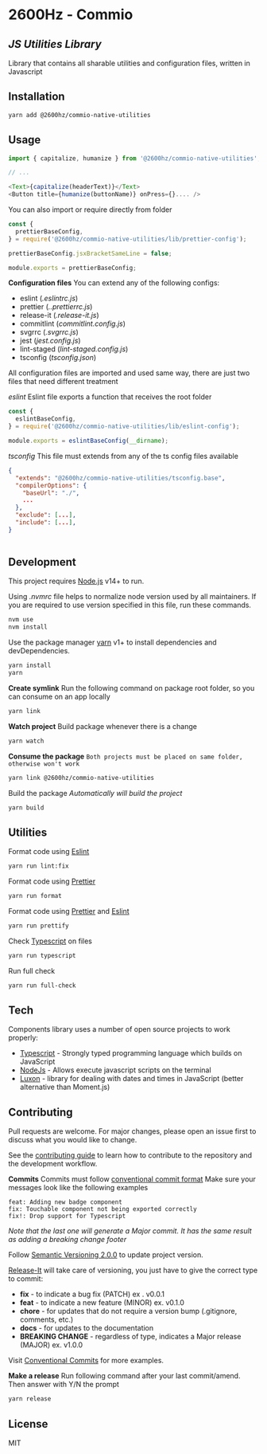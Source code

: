# 2600Hz - Commio
## _JS Utilities Library_

Library that contains all sharable utilities and configuration files, written in Javascript

## Installation

```sh
yarn add @2600hz/commio-native-utilities
```

## Usage

```js
import { capitalize, humanize } from '@2600hz/commio-native-utilities';

// ...

<Text>{capitalize(headerText)}</Text>
<Button title={humanize(buttonName)} onPress={}.... />
```

You can also import or require directly from folder

```js
const {
  prettierBaseConfig,
} = require('@2600hz/commio-native-utilities/lib/prettier-config');

prettierBaseConfig.jsxBracketSameLine = false;

module.exports = prettierBaseConfig;
```

**Configuration files**
You can extend any of the following configs:
- eslint (_.eslintrc.js_)
- prettier (_..prettierrc.js_)
- release-it (_.release-it.js_)
- commitlint (_commitlint.config.js_)
- svgrrc (_.svgrrc.js_)
- jest (_jest.config.js_)
- lint-staged (_lint-staged.config.js_)
- tsconfig (_tsconfig.json_)

All configuration files are imported and used same way, there are just two files that need different treatment

*eslint*
Eslint file exports a function that receives the root folder

```js
const {
  eslintBaseConfig,
} = require('@2600hz/commio-native-utilities/lib/eslint-config');

module.exports = eslintBaseConfig(__dirname);
```

*tsconfig*
This file must extends from any of the ts config files available
```json
{
  "extends": "@2600hz/commio-native-utilities/tsconfig.base",
  "compilerOptions": {
    "baseUrl": "./",
    ...
  },
  "exclude": [...],
  "include": [...],
}
  
```

## Development

This project requires [Node.js](https://nodejs.org/) v14+ to run.

Using *.nvmrc* file helps to normalize node version used by all maintainers.
If you are required to use version specified in this file, run these commands.

```bash
nvm use
nvm install
```

Use the package manager [yarn](https://yarnpkg.com/getting-started/install) v1+ to install dependencies and devDependencies.

```bash
yarn install
yarn
```

**Create symlink**
Run the following command on package root folder, so you can consume on an app locally

```bash
yarn link
```

**Watch project**
Build package whenever there is a change
```bash
yarn watch
```

**Consume the package**
`Both projects must be placed on same folder, otherwise won't work`
```bash
yarn link @2600hz/commio-native-utilities
```

Build the package
_Automatically will build the project_
```bash
yarn build
```

## Utilities

Format code using [Eslint](https://eslint.org/)

```bash
yarn run lint:fix
```

Format code using [Prettier](https://prettier.io/)
```bash
yarn run format
```

Format code using [Prettier](https://prettier.io/) and [Eslint](https://eslint.org/)
```bash
yarn run prettify
```

Check [Typescript](https://www.typescriptlang.org/docs/handbook/react.html) on files
```bash
yarn run typescript
```

Run full check
```bash
yarn run full-check
```

## Tech
Components library uses a number of open source projects to work properly:

- [Typescript](https://www.typescriptlang.org/docs/handbook/react.html) - Strongly typed programming language which builds on JavaScript
- [NodeJs](https://nodejs.org/es/) - Allows execute javascript scripts on the terminal
- [Luxon](https://moment.github.io/luxon/) - library for dealing with dates and times in JavaScript (better alternative than Moment.js)

## Contributing
Pull requests are welcome. For major changes, please open an issue first to discuss what you would like to change.

See the [contributing guide](CONTRIBUTING.md) to learn how to contribute to the repository and the development workflow.

**Commits**
Commits must follow [conventional commit format](https://conventionalcommits.org/)
Make sure your messages look like the following examples
```
feat: Adding new badge component
fix: Touchable component not being exported correctly
fix!: Drop support for Typescript
```
_Note that the last one will generate a Major commit. It has the same result as adding a breaking change footer_

Follow [Semantic Versioning 2.0.0](https://semver.org/) to update project version.

[Release-It](https://github.com/release-it/release-it) will take care of versioning, you just have to give the correct type to commit:

- **fix** - to indicate a bug fix (PATCH) ex . v0.0.1
- **feat** - to indicate a new feature (MINOR) ex. v0.1.0
- **chore** - for updates that do not require a version bump (.gitignore, comments, etc.)
- **docs** - for updates to the documentation
- **BREAKING CHANGE** - regardless of type, indicates a Major release (MAJOR) ex. v1.0.0

Visit [Conventional Commits](https://www.conventionalcommits.org/en/v1.0.0/) for more examples.

**Make a release**
Run following command after your last commit/amend. Then answer with Y/N the prompt
```bash
yarn release
```

## License

MIT
